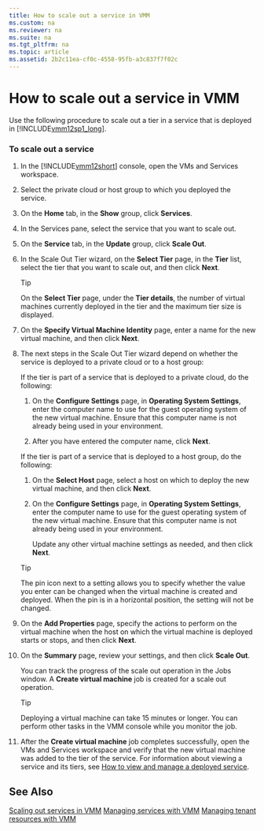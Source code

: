 ```yaml
---
title: How to scale out a service in VMM
ms.custom: na
ms.reviewer: na
ms.suite: na
ms.tgt_pltfrm: na
ms.topic: article
ms.assetid: 2b2c11ea-cf0c-4558-95fb-a3c837f7f02c
---
```

# How to scale out a service in VMM
Use the following procedure to scale out a tier in a service that is deployed in [!INCLUDE[vmm12sp1_long](./Token/vmm12sp1_long_md.md)].

### To scale out a service

1.  In the [!INCLUDE[vmm12short](./Token/vmm12short_md.md)] console, open the VMs and Services workspace.

2.  Select the private cloud or host group to which you deployed the service.

3.  On the **Home** tab, in the **Show** group, click **Services**.

4.  In the Services pane, select the service that you want to scale out.

5.  On the **Service** tab, in the **Update** group, click **Scale Out**.

6.  In the Scale Out Tier wizard, on the **Select Tier** page, in the **Tier** list, select the tier that you want to scale out, and then click **Next**.

    > [!TIP]
    > On the **Select Tier** page, under the **Tier details**, the number of virtual machines currently deployed in the tier and the maximum tier size is displayed.

7.  On the **Specify Virtual Machine Identity** page, enter a name for the new virtual machine, and then click **Next**.

8.  The next steps in the Scale Out Tier wizard depend on whether the service is deployed to a private cloud or to a host group:

    If the tier is part of a service that is deployed to a private cloud, do the following:

    1.  On the **Configure Settings** page, in **Operating System Settings**, enter the computer name to use for the guest operating system of the new virtual machine. Ensure that this computer name is not already being used in your environment.

    2.  After you have entered the computer name, click **Next**.

    If the tier is part of a service that is deployed to a host group, do the following:

    1.  On the **Select Host** page, select a host on which to deploy the new virtual machine, and then click **Next**.

    2.  On the **Configure Settings** page, in **Operating System Settings**, enter the computer name to use for the guest operating system of the new virtual machine. Ensure that this computer name is not already being used in your environment.

        Update any other virtual machine settings as needed, and then click **Next**.

    > [!TIP]
    > The pin icon next to a setting allows you to specify whether the value you enter can be changed when the virtual machine is created and deployed. When the pin is in a horizontal position, the setting will not be changed.

9. On the **Add Properties** page, specify the actions to perform on the virtual machine when the host on which the virtual machine is deployed starts or stops, and then click **Next**.

10. On the **Summary** page, review your settings, and then click **Scale Out**.

    You can track the progress of the scale out operation in the Jobs window. A **Create virtual machine** job is created for a scale out operation.

    > [!TIP]
    > Deploying a virtual machine can take 15 minutes or longer. You can perform other tasks in the VMM console while you monitor the job.

11. After the **Create virtual machine** job completes successfully, open the VMs and Services workspace and verify that the new virtual machine was added to the tier of the service. For information about viewing a service and its tiers, see [How to view and manage a deployed service](./How-to-view-and-manage-a-deployed-service.md).

## See Also
[Scaling out services in VMM](./Scaling-out-services-in-VMM.md)
[Managing services with VMM](./Managing-services-with-VMM.md)
[Managing tenant resources with VMM](./Managing-tenant-resources-with-VMM.md)



